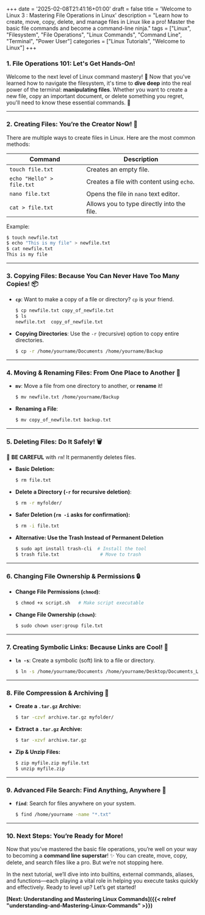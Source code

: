 +++
date = '2025-02-08T21:41:16+01:00'
draft = false 
title = 'Welcome to Linux 3 : Mastering File Operations in Linux'
description = "Learn how to create, move, copy, delete, and manage files in Linux like a pro! Master the basic file commands and become a command-line ninja."
tags = ["Linux", "Filesystem", "File Operations", "Linux Commands", "Command Line", "Terminal", "Power User"]
categories = ["Linux Tutorials", "Welcome to Linux"]
+++


### **1. File Operations 101: Let's Get Hands-On!**

Welcome to the next level of Linux command mastery! 🥳 Now that you've learned how to navigate the filesystem, it's time to **dive deep** into the real power of the terminal: **manipulating files**. Whether you want to create a new file, copy an important document, or delete something you regret, you'll need to know these essential commands. 🧰

---

### **2. Creating Files: You’re the Creator Now!** 📝

There are multiple ways to create files in Linux. Here are the most common methods:

| **Command**           | **Description**                                     |
|----------------------|-------------------------------------------------|
| `touch file.txt`    | Creates an empty file.                         |
| `echo "Hello" > file.txt` | Creates a file with content using `echo`.  |
| `nano file.txt`     | Opens the file in `nano` text editor.         |
| `cat > file.txt`    | Allows you to type directly into the file.     |

Example:
```bash
$ touch newfile.txt
$ echo "This is my file" > newfile.txt
$ cat newfile.txt
This is my file
```

---

### **3. Copying Files: Because You Can Never Have Too Many Copies!** 📦

- **`cp`**: Want to make a copy of a file or directory? `cp` is your friend.
    ```bash
    $ cp newfile.txt copy_of_newfile.txt
    $ ls
    newfile.txt  copy_of_newfile.txt
    ```
- **Copying Directories**: Use the `-r` (recursive) option to copy entire directories.
    ```bash
    $ cp -r /home/yourname/Documents /home/yourname/Backup
    ```

---

### **4. Moving & Renaming Files: From One Place to Another** 🚚

- **`mv`**: Move a file from one directory to another, or **rename** it!
    ```bash
    $ mv newfile.txt /home/yourname/Backup
    ```
- **Renaming a File**:
    ```bash
    $ mv copy_of_newfile.txt backup.txt
    ```

---

### **5. Deleting Files: Do It Safely!** 🗑️

🚨 **BE CAREFUL** with `rm`! It permanently deletes files.

- **Basic Deletion:**
    ```bash
    $ rm file.txt
    ```
- **Delete a Directory (`-r` for recursive deletion)**:
    ```bash
    $ rm -r myfolder/
    ```
- **Safer Deletion (`rm -i` asks for confirmation):**
    ```bash
    $ rm -i file.txt
    ```
- **Alternative: Use the Trash Instead of Permanent Deletion**
    ```bash
    $ sudo apt install trash-cli  # Install the tool
    $ trash file.txt               # Move to trash
    ```

---

### **6. Changing File Ownership & Permissions** 🔒

- **Change File Permissions (`chmod`)**:
    ```bash
    $ chmod +x script.sh   # Make script executable
    ```
- **Change File Ownership (`chown`)**:
    ```bash
    $ sudo chown user:group file.txt
    ```

---

### **7. Creating Symbolic Links: Because Links are Cool!** 🔗

- **`ln -s`**: Create a symbolic (soft) link to a file or directory.
    ```bash
    $ ln -s /home/yourname/Documents /home/yourname/Desktop/Documents_Link
    ```

---

### **8. File Compression & Archiving** 🎁

- **Create a `.tar.gz` Archive:**
    ```bash
    $ tar -czvf archive.tar.gz myfolder/
    ```
- **Extract a `.tar.gz` Archive:**
    ```bash
    $ tar -xzvf archive.tar.gz
    ```
- **Zip & Unzip Files:**
    ```bash
    $ zip myfile.zip myfile.txt
    $ unzip myfile.zip
    ```

---

### **9. Advanced File Search: Find Anything, Anywhere** 🔎

- **`find`**: Search for files anywhere on your system.
    ```bash
    $ find /home/yourname -name "*.txt"
    ```

---

### **10. Next Steps: You’re Ready for More!**

Now that you’ve mastered the basic file operations, you’re well on your way to becoming a **command line superstar**! ✨ You can create, move, copy, delete, and search files like a pro. But we’re not stopping here.

In the next tutorial, we’ll dive into into builtins, external commands, aliases, and functions—each playing a vital role in helping you execute tasks quickly and effectively. Ready to level up? Let’s get started!

**[Next: Understanding and Mastering Linux Commands]({{< relref "understanding-and-Mastering-Linux-Commands" >}})**

